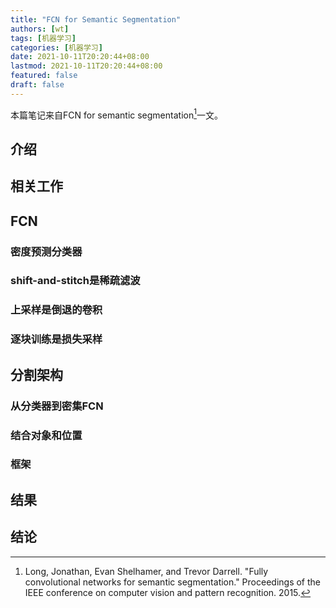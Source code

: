 ```yaml
---
title: "FCN for Semantic Segmentation"
authors: [wt]
tags: [机器学习]
categories: [机器学习]
date: 2021-10-11T20:20:44+08:00
lastmod: 2021-10-11T20:20:44+08:00
featured: false
draft: false
---
```


本篇笔记来自FCN for semantic segmentation[^long2015fully]一文。

<!--more-->

## 介绍

## 相关工作

## FCN

### 密度预测分类器

### shift-and-stitch是稀疏滤波

### 上采样是倒退的卷积

### 逐块训练是损失采样

## 分割架构

### 从分类器到密集FCN

### 结合对象和位置

### 框架

## 结果

## 结论

[^long2015fully]:Long, Jonathan, Evan Shelhamer, and Trevor Darrell. "Fully convolutional networks for semantic segmentation." Proceedings of the IEEE conference on computer vision and pattern recognition. 2015.
